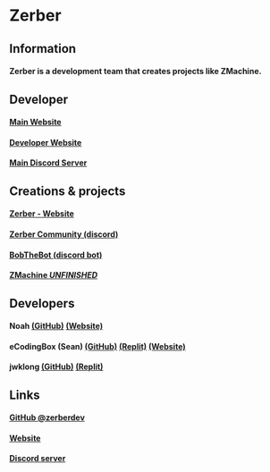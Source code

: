 # Zerber

## Information
#### Zerber is a development team that creates projects like ZMachine.

## Developer
#### [Main Website](https://ecodingbox.github.io/zerbersite)
#### [Developer Website](https://ecodingbox.github.io/)
#### [Main Discord Server](https://discord.gg/Pd5YXM5JC8)

## Creations & projects
#### [Zerber - Website](https://ecodingbox.github.io/zerbersite)
#### [Zerber Community (discord)](https://discord.gg/Pd5YXM5JC8)
#### [BobTheBot (discord bot)](https://pso-bobhebot.github.io)
#### [ZMachine ***UNFINISHED***](https://github.com/zerberdev/ZMachine)

## Developers
#### Noah [(GitHub)](https://github.com/noahatzerber) [(Website)](https://noahatzerber.github.io)
#### eCodingBox (Sean) [(GitHub)](https://github.com/ecodingbox) [(Replit)](https://repl.it/@zerberdev) [(Website)](https://ecodingbox.github.io)
#### jwklong [(GitHub)](https://github.com/jwklong) [(Replit)](https://repl.it/@jwklong)

## Links
#### [GitHub @zerberdev](https://github.com/orgs/zerberdev?tab=repositories)
#### [Website](https://ecodingbox.github.io/zerbersite)
#### [Discord server](https://discord.gg/Pd5YXM5JC8)
